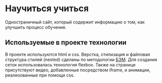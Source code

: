 # Научиться учиться

Одностраничный сайт, который содержит информацию о том, как улучшить процесс обучения.

## Используемые в проекте технологии
В проекте используются html и сss. Верстка, стилизация и файловая структура стилей (nested) сделаны по методологии [БЭМ](https://ru.bem.info/methodology/). Для создания сеток использовалась технология flexbox. Также на странице присутствуют видео, добавленные посредством iframe, и анимации, реализованные при помощи css.